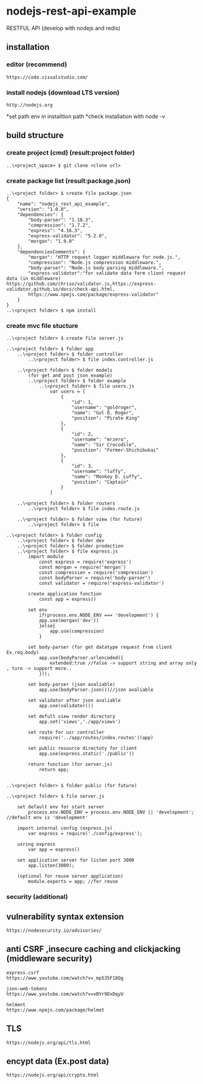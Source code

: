 # nodejs-rest-api-example
RESTFUL API (develop with nodejs and redis)

## installation
### editor (recommend)

    https://code.visualstudio.com/

### install nodejs (download LTS version)
   
    http://nodejs.org
    
   *set path env in installtion path
   *check installation with node -v

## build structure
### create project (cmd) (result:project folder)

    ..\<project_space> $ git clone <clone url>

### create package list (result:package.json)

    ..\<project folder> $ create file package.json
    {
        "name": "nodejs_rest_api_example",
        "version": "1.0.0",
        "dependencies": {
            "body-parser": "1.18.3",
            "compression": "1.7.2",
            "express": "4.16.3",
            "express-validator": "5.2.0",
            "morgan": "1.9.0"
        },
        "dependenciesComments": {
            "morgan": "HTTP request logger middleware for node.js.",
            "compression": "Node.js compression middleware.",
            "body-parser": "Node.js body parsing middleware.",
            "express-validator":"for validate data form client request data (in middleware) https://github.com/chriso/validator.js,https://express-validator.github.io/docs/check-api.html,
            https://www.npmjs.com/package/express-validator"
        }
    }
    ..\<project folder> $ npm install

### create mvc file stucture

    ..\<project folder> $ create file server.js

    ..\<project folder> $ folder app
        ..\<project folder> $ folder controller
            ..\<project folder> $ file index.controller.js

        ..\<project folder> $ folder models 
            (for get and post json example)
            ..\<project folder> $ folder example
                ..\<project folder> $ file users.js
                    var users = [
                        {
                            "id": 1,
                            "username": "goldroger",
                            "name": "Gol D. Roger",
                            "position": "Pirate King"
                        },
                        {
                            "id": 2,
                            "username": "mrzero",
                            "name": "Sir Crocodile",
                            "position": "Former-Shichibukai"
                        },
                        {
                            "id": 3,
                            "username": "luffy",
                            "name": "Monkey D. Luffy",
                            "position": "Captain"
                        }
                    ]

        ..\<project folder> $ folder routers
            ..\<project folder> $ file index.route.js

        ..\<project folder> $ folder view (for future)
            ..\<project folder> $ file

    ..\<project folder> $ folder config
        ..\<project folder> $ folder dev
        ..\<project folder> $ folder prodection
        ..\<project folder> $ file express.js
            import module
                const express = require('express')
                const morgan = require('morgan')
                const compression = require('compression')
                const bodyParser = require('body-parser')
                const validator = require('express-validator')

            create application function
                const app = express()

            set env
                if(process.env.NODE_ENV === 'development') {
                app.use(morgan('dev'))
                }else{
                    app.use(compression)
                }

            set body-parser (for get datatype request from client Ex.req.body)
                app.use(bodyParser.urlencoded({
                    extended:true //false -> support string and array only , ture -> support more..
                }));

            set body-parser (json avaliable)
                app.use(bodyParser.json())//json avaliable

            set validator after json avaliable
                app.use(validator())

            set defult view render directory
                app.set('views','./app/views')

            set route for usr controller
                require('../app/routes/index.routes')(app)

            set public resource directoty for client
                app.use(express.static('./public'))
            
            return function (for server.js)
                return app;


    ..\<project folder> $ folder public (for future)

    ..\<project folder> $ file server.js

        set default env for start server
            process.env.NODE_ENV = process.env.NODE_ENV || 'development'; //default env is 'development'

        import internal config (express.js)
            var express = require('./config/express');

        usring express
            var app = express()

        set application server for listen port 3000
            app.listen(3000);

        (optional for reuse server application)
            module.exports = app; //for reuse

### security (additional)

## vulnerability syntax extension
    https://nodesecurity.io/advisories/

## anti CSRF ,insecure caching and clickjacking (middleware security)
    express.csrf
    https://www.youtube.com/watch?v=_mp535F18Qg

    json-web-tokens
    https://www.youtube.com/watch?v=xBYr9DxDqyU

    helment
    https://www.npmjs.com/package/helmet

## TLS
    https://nodejs.org/api/tls.html

## encypt data (Ex.post data)
    https://nodejs.org/api/crypto.html